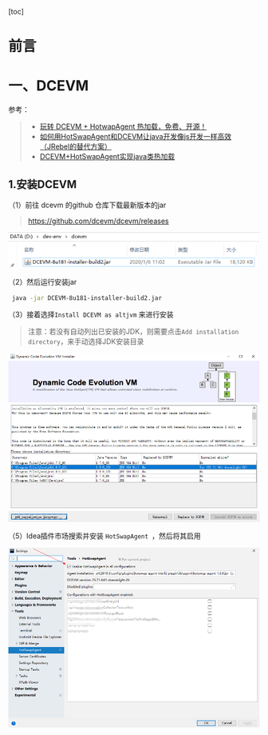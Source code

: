 [toc]









# 前言







# 一、DCEVM

参考： 

> - [玩转 DCEVM + HotwapAgent 热加载，免费、开源！](https://www.codercto.com/a/45548.html)
> - [如何用HotSwapAgent和DCEVM让java开发像js开发一样高效（JRebel的替代方案）](https://blog.csdn.net/u013613428/article/details/51499911)
> - [DCEVM+HotSwapAgent实现java类热加载](http://www.renhl.com/java/2017/08/16/dcevm-hotswapagent-idea)



## 1.安装DCEVM

（1）前往 dcevm 的github 仓库下载最新版本的jar

> https://github.com/dcevm/dcevm/releases

![image-20200106123524630](images/image-20200106123524630.png)

（2）然后运行安装jar

```bash
 java -jar DCEVM-8u181-installer-build2.jar
```



（3）接着选择`Install DCEVM as altjvm` 来进行安装

> 注意：若没有自动列出已安装的JDK，则需要点击`Add installation directory`，来手动选择JDK安装目录



![image-20200106123635009](images/image-20200106123635009.png)





（5）Idea插件市场搜索并安装 `HotSwapAgent `，然后将其启用

![image-20200106141200564](images/image-20200106141200564.png)















